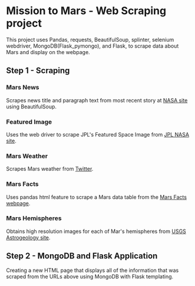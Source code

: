 # Mission to Mars - Web Scraping project

This project uses Pandas, requests, BeautifulSoup, splinter, selenium webdriver, MongoDB(Flask_pymongo), and Flask, to scrape data about Mars and display on the webpage.

## Step 1 - Scraping

### Mars News
Scrapes news title and paragraph text from most recent story at [NASA site](https://mars.nasa.gov/news/) using BeautifulSoup.

### Featured Image
Uses the web driver to scrape JPL's Featured Space Image from [JPL NASA site](https://www.jpl.nasa.gov/spaceimages/?search=&category=Mars). 

### Mars Weather
Scrapes Mars weather from [Twitter](https://twitter.com/marswxreport?lang=en0).

### Mars Facts
Uses pandas html feature to scrape a Mars data table from the [Mars Facts webpage](http://space-facts.com/mars/).

### Mars Hemispheres
Obtains high resolution images for each of Mar's hemispheres from [USGS Astrogeology site](https://astrogeology.usgs.gov/search/results?q=hemisphere+enhanced&k1=target&v1=Mars).


## Step 2 - MongoDB and Flask Application
Creating a new HTML page that displays all of the information that was scraped from the URLs above using MongoDB with Flask templating.